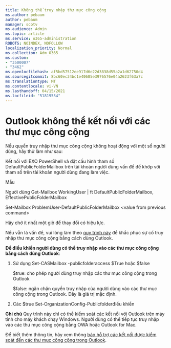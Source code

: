 ```yaml
---
title: Không thể truy nhập thư mục công cộng
ms.author: pebaum
author: pebaum
manager: scotv
ms.audience: Admin
ms.topic: article
ms.service: o365-administration
ROBOTS: NOINDEX, NOFOLLOW
localization_priority: Normal
ms.collection: Adm_O365
ms.custom:
- "3500007"
- "3462"
ms.openlocfilehash: af5bd57512ee917d6e22d3838d55a2a1d62750d4
ms.sourcegitcommit: 8bc60ec34bc1e40685e3976576e04a2623f63a7c
ms.translationtype: MT
ms.contentlocale: vi-VN
ms.lasthandoff: 04/15/2021
ms.locfileid: "51819534"
---
```

# <a name="outlook-cannot-connect-to-public-folders"></a>Outlook không thể kết nối với các thư mục công cộng

Nếu quyền truy nhập thư mục công cộng không hoạt động với một số người dùng, hãy thử làm như sau:

Kết nối với EXO PowerShell và đặt cấu hình tham số DefaultPublicFolderMailbox trên tài khoản người dùng vấn đề để khớp với tham số trên tài khoản người dùng đang làm việc.

Mẫu

Người dùng Get-Mailbox WorkingUser | ft DefaultPublicFolderMailbox, EffectivePublicFolderMailbox

Set-Mailbox ProblemUser-DefaultPublicFolderMailbox \<value from previous command>

Hãy chờ ít nhất một giờ để thay đổi có hiệu lực.

Nếu vẫn là vấn đề, vui lòng làm theo [quy trình này](https://aka.ms/pfcte) để khắc phục sự cố truy nhập thư mục công cộng bằng cách dùng Outlook.
 
**Để điều khiển người dùng có thể truy nhập vào các thư mục công cộng bằng cách dùng Outlook**:

1.  Sử dụng Set-CASMailbox <mailboxname> -publicfolderaccess $True hoặc $false  
      
    $true: cho phép người dùng truy nhập các thư mục công cộng trong Outlook  
      
    $false: ngăn chặn quyền truy nhập của người dùng vào các thư mục công cộng trong Outlook. Đây là giá trị mặc định.  
        
2.  Các $true Set-OrganizationConfig-Publicfolderđiều khiển   
      
**Ghi chú** Quy trình này chỉ có thể kiểm soát các kết nối với Outlook trên máy tính cho máy khách chạy Windows. Người dùng có thể tiếp tục truy nhập vào các thư mục công cộng bằng OWA hoặc Outlook for Mac.
 
Để biết thêm thông tin, hãy xem thông [báo hỗ trợ các kết nối được kiểm soát đến các thư mục công cộng trong Outlook](https://aka.ms/controlpf).